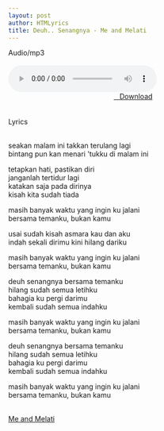 ```yaml
---
layout: post
author: HTMLyrics
title: Deuh.. Senangnya - Me and Melati
---
```


<div class="htl">Audio/mp3</div><br />

<audio class='js-player' style="--plyr-color-main: #212121;" controls>
<source src="https://drive.google.com/uc?authuser=0&id=1Pl9t1gFRKxD7hFgbrKi_2tYsM3bbg3e9&export=download" type="audio/mp3">
</audio><br />

<center>
<a href="/download/deuhsenangnya-meandmelati" class="hbt"><i class="fa fa-chevron-down" aria-hidden="true"></i>&nbsp; &nbsp;Download</a>
</center><br />
<br />

<div class="htl">Lyrics</div><br />

seakan malam ini takkan terulang lagi<br />
bintang pun kan menari 'tukku di malam ini<br />

tetapkan hati, pastikan diri<br />
janganlah tertidur lagi<br />
katakan saja pada dirinya<br />
kisah kita sudah tiada<br />

masih banyak waktu yang ingin ku jalani<br />
bersama temanku, bukan kamu<br />

usai sudah kisah asmara kau dan aku<br />
indah sekali dirimu kini hilang dariku<br />

masih banyak waktu yang ingin ku jalani<br />
bersama temanku, bukan kamu<br />

deuh senangnya bersama temanku<br />
hilang sudah semua letihku<br />
bahagia ku pergi darimu<br />
kembali sudah semua indahku<br />

masih banyak waktu yang ingin ku jalani<br />
bersama temanku, bukan kamu<br />

deuh senangnya bersama temanku<br />
hilang sudah semua letihku<br />
bahagia ku pergi darimu<br />
kembali sudah semua indahku<br />

masih banyak waktu yang ingin ku jalani<br />
bersama temanku, bukan kamu<br />
<br />

<i class="fa fa-hashtag" aria-hidden="true"></i>
<a href="/artist/meandmelati">Me and Melati</a>
